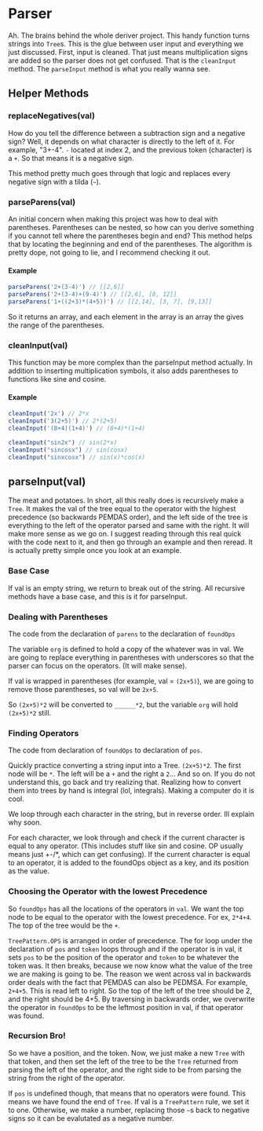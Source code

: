 # Parser
Ah. The brains behind the whole deriver project. This handy function turns strings into `Tree`s. This is the glue between user input and everything we just discussed. First, input is cleaned. That just means multiplication signs are added so the parser does not get confused. That is the `cleanInput` method. The `parseInput` method is what you really wanna see.

## Helper Methods
### replaceNegatives(val)
How do you tell the difference between a subtraction sign and a negative sign? Well, it depends on what character is directly to the left of it. For example, "3+-4". `-` located at index 2, and the previous token (character) is a `+`. So that means it is a negative sign.

This method pretty much goes through that logic and replaces every negative sign with a tilda (`~`).

### parseParens(val)
An initial concern when making this project was how to deal with parentheses. Parentheses can be nested, so how can you derive something if you cannot tell where the parentheses begin and end? This method helps that by locating the beginning and end of the parentheses. The algorithm is pretty dope, not going to lie, and I recommend checking it out.
#### Example
```javascript
parseParens('2+(3-4)') // [[2,6]]
parseParens('2+(3-4)+(9-4)') // [[2,6], [8, 12]]
parseParens('1+((2+3)*(4+5))') // [[2,14], [3, 7], [9,13]]
```
So it returns an array, and each element in the array is an array the gives the range of the parentheses.

### cleanInput(val)
This function may be more complex than the parseInput method actually. In addition to inserting multiplication symbols, it also adds parentheses to functions like sine and cosine.
#### Example
```javascript
cleanInput('2x') // 2*x
cleanInput('3(2+5)') // 2*(2+5)
cleanInput('(8+4)(1+4)') // (8+4)*(1+4)

cleanInput("sin2x") // sin(2*x)
cleanInput("sincosx") // sin(cosx)
cleanInput("sinxcosx") // sin(x)*cos(x)
```

## parseInput(val)
The meat and potatoes. In short, all this really does is recursively make a `Tree`. It makes the val of the tree equal to the operator with the highest precedence (so backwards PEMDAS order), and the left side of the tree is everything to the left of the operator parsed and same with the right. It will make more sense as we go on. I suggest reading through this real quick with the code next to it, and then go through an example and then reread. It is actually pretty simple once you look at an example.

### Base Case
If val is an empty string, we return to break out of the string. All recursive methods have a base case, and this is it for parseInput.

### Dealing with Parentheses
The code from the declaration of `parens` to the declaration of `foundOps`

The variable `org` is defined to hold a copy of the whatever was in val. We are going to replace everything in parentheses with underscores so that the parser can focus on the operators. (It will make sense).

If val is wrapped in parentheses (for example, val = `(2x+5)`), we are going to remove those parentheses, so val will be `2x+5`.

So `(2x+5)*2` will be converted to `______*2`, but the variable `org` will hold `(2x+5)*2` still.

### Finding Operators
The code from declaration of `foundOps` to declaration of `pos`.

Quickly practice converting a string input into a Tree. `(2x+5)*2`. The first node will be `*`. The left will be a `+` and the right a `2`... And so on. If you do not understand this, go back and try realizing that. Realizing how to convert them into trees by hand is integral (lol, integrals). Making a computer do it is cool.

We loop through each character in the string, but in reverse order. Ill explain why soon.

For each character, we look through and check if the current character is equal to any operator. (This includes stuff like sin and cosine. OP usually means just +-/\*, which can get confusing). If the current character is equal to an operator, it is added to the foundOps object as a key, and its position as the value.

### Choosing the Operator with the lowest Precedence
So `foundOps` has all the locations of the operators in `val`. We want the top node to be equal to the operator with the lowest precedence. For ex, `2*4+4`. The top of the tree would be the `+`.

`TreePattern.OPS` is arranged in order of precedence. The for loop under the declaration of `pos` and `token` loops through and if the operator is in val, it sets `pos` to be the position of the operator and `token` to be whatever the token was. It then breaks, because we now know what the value of the tree we are making is going to be. The reason we went across val in backwards order deals with the fact that PEMDAS can also be PEDMSA. For example, `2+4+5`. This is read left to right. So the top of the left of the tree should be 2, and the right should be 4+5. By traversing in backwards order, we overwrite the operator in `foundOps` to be the leftmost position in val, if that operator was found.

### Recursion Bro!
So we have a position, and the token. Now, we just make a new `Tree` with that token, and then set the left of the tree to be the `Tree` returned from parsing the left of the operator, and the right side to be from parsing the string from the right of the operator.

If `pos` is undefined though, that means that no operators were found. This means we have found the end of `Tree`. If val is a `TreePattern` rule, we set it to one. Otherwise, we make a number, replacing those `~`s back to negative signs so it can be evalutated as a negative number. 
